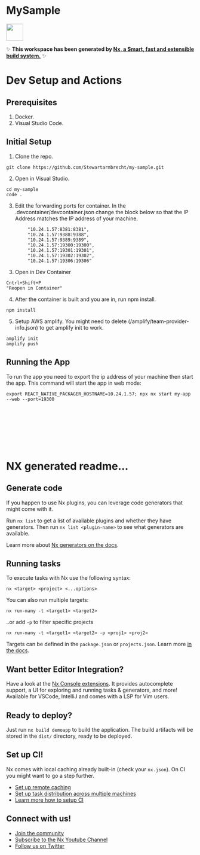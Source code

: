 # MySample

<a alt="Nx logo" href="https://nx.dev" target="_blank" rel="noreferrer"><img src="https://raw.githubusercontent.com/nrwl/nx/master/images/nx-logo.png" width="45"></a>

✨ **This workspace has been generated by [Nx, a Smart, fast and extensible build system.](https://nx.dev)** ✨

# Dev Setup and Actions

## Prerequisites
1. Docker.
2. Visual Studio Code.

## Initial Setup
1. Clone the repo.  
```
git clone https://github.com/Stewartarmbrecht/my-sample.git
```
2. Open in Visual Studio.
```
cd my-sample
code .
```
3. Edit the forwarding ports for container.  In the .devcontainer/devcontainer.json change the block below so that the IP Address matches the IP address of your machine.
```
		"10.24.1.57:8381:8381",
		"10.24.1.57:9388:9388",
		"10.24.1.57:9389:9389",
		"10.24.1.57:19300:19300",
		"10.24.1.57:19301:19301",
		"10.24.1.57:19302:19302",
		"10.24.1.57:19306:19306"
```

3. Open in Dev Container
```
Cntrl+Shift+P
"Reopen in Container"
```
4. After the container is built and you are in, run npm install.
```
npm install
```
5. Setup AWS amplify. You might need to delete (/amplify/team-provider-info.json) to get amplify init to work.
```
amplify init
amplify push
```

## Running the App
To run the app you need to export the ip address of your machine then start the app.  This command will start the app in web mode:

```
export REACT_NATIVE_PACKAGER_HOSTNAME=10.24.1.57; npx nx start my-app --web --port=19300
```

<br>
<br>
<br>
<br>
<br>
<br>

# NX generated readme...
## Generate code

If you happen to use Nx plugins, you can leverage code generators that might come with it.

Run `nx list` to get a list of available plugins and whether they have generators. Then run `nx list <plugin-name>` to see what generators are available.

Learn more about [Nx generators on the docs](https://nx.dev/plugin-features/use-code-generators).

## Running tasks

To execute tasks with Nx use the following syntax:

```
nx <target> <project> <...options>
```

You can also run multiple targets:

```
nx run-many -t <target1> <target2>
```

..or add `-p` to filter specific projects

```
nx run-many -t <target1> <target2> -p <proj1> <proj2>
```

Targets can be defined in the `package.json` or `projects.json`. Learn more [in the docs](https://nx.dev/core-features/run-tasks).

## Want better Editor Integration?

Have a look at the [Nx Console extensions](https://nx.dev/nx-console). It provides autocomplete support, a UI for exploring and running tasks & generators, and more! Available for VSCode, IntelliJ and comes with a LSP for Vim users.

## Ready to deploy?

Just run `nx build demoapp` to build the application. The build artifacts will be stored in the `dist/` directory, ready to be deployed.

## Set up CI!

Nx comes with local caching already built-in (check your `nx.json`). On CI you might want to go a step further.

- [Set up remote caching](https://nx.dev/core-features/share-your-cache)
- [Set up task distribution across multiple machines](https://nx.dev/nx-cloud/features/distribute-task-execution)
- [Learn more how to setup CI](https://nx.dev/recipes/ci)

## Connect with us!

- [Join the community](https://nx.dev/community)
- [Subscribe to the Nx Youtube Channel](https://www.youtube.com/@nxdevtools)
- [Follow us on Twitter](https://twitter.com/nxdevtools)
